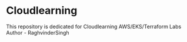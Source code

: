 # Cloudlearning
This repository is dedicated for Cloudlearning AWS/EKS/Terraform Labs
Author - RaghvinderSingh

